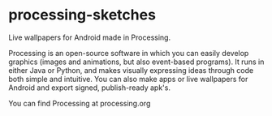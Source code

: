 # processing-sketches
Live wallpapers for Android made in Processing. 

Processing is an open-source software in which you can easily develop graphics (images and animations, but also event-based programs). It runs in either Java or Python, and makes visually expressing ideas through code both simple and intuitive. You can also make apps or live wallpapers for Android and export signed,  publish-ready apk's. 

You can find Processing at processing.org 
